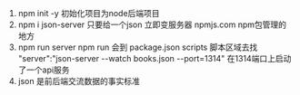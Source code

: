 1. npm init -y 初始化项目为node后端项目
2. npm i json-server 只要给一个json 立即变服务器
    npmjs.com  npm包管理的地方
3. npm run server
    npm run 会到 package.json scripts 脚本区域去找
    "server":"json-server --watch books.json --port=1314"
    在1314端口上启动了一个api服务
4. json 是前后端交流数据的事实标准